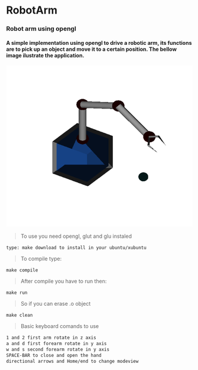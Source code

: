 # RobotArm

### Robot arm using opengl

#### A simple implementation using opengl to drive a robotic arm, its functions are to pick up an object and move it to a certain position. The bellow image ilustrate the application.

![application running](img/robotArm.png) 

> To use you need opengl, glut and glu instaled
```
type: make download to install in your ubuntu/xubuntu
```
> To compile type:
```
make compile
```
> After compile you have to run then:
```
make run
```
> So if you can erase .o object
```
make clean
```
> Basic keyboard comands to use
```
1 and 2 first arm rotate in z axis
a and d first forearm rotate in y axis
w and s second forearm rotate in y axis
SPACE-BAR to close and open the hand
directional arrows and Home/end to change modeview
```
